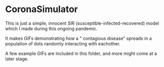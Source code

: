 # CoronaSimulator
This is just a simple, innocent SIR (susceptible-infected-recovered) model which I made during this ongoing pandemic. 

It makes GIFs demonstrating how a " contagious disease" spreads in a population of dots randomly interacting with eachother.

A few example GIFs are included in this folder, and more might come at a later stage. 
